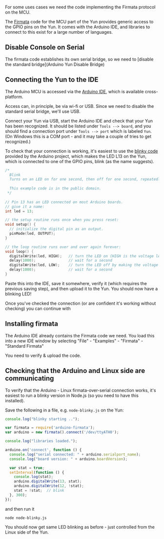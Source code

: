 For some uses cases we need the code implementing the Firmata protocol on the MCU.

The [Firmata](https://github.com/firmata/protocol) code for the MCU part of the Yun provides generic access to the GPIO pins on the Yun. It comes with the Arduino IDE, and libraries to connect to this exist for a large number of languages.

## Disable Console on Serial

The firmata code establishes its own serial bridge, so we need to [disable the standard bridge](Arduino Yun Disable Bridge)


## Connecting the Yun to the IDE

The Arduino MCU is accessed via the [Arduino IDE](http://www.arduino.cc/en/Main/Software), which is available cross-platform.

Access can, in principle, be via wi-fi or USB. Since we need to disable the standard serial bridge, we'll use USB.

Connect your Yun via USB, start the Arduino IDE and check that your Yun has been recognized. It should be listed under `Tools --> board`, and you should find a connection port under `Tools --> port` which is labeled `Yun`. (On Windows this is a COM port - and it may take a couple of tries to get recognized.)

To check that your connection is working, it's easiest to use the [blinky code](http://www.arduino.cc/en/Tutorial/Blink?from=Tutorial.BlinkingLED) provided by the Arduino project, which makes the LED L13 on the Yun, which is connected to one of the GPIO pins, blink (as the name suggests).

```c
/*
  Blink
  Turns on an LED on for one second, then off for one second, repeatedly.
 
  This example code is in the public domain.
 */
 
// Pin 13 has an LED connected on most Arduino boards.
// give it a name:
int led = 13;

// the setup routine runs once when you press reset:
void setup() {                
  // initialize the digital pin as an output.
  pinMode(led, OUTPUT);     
}

// the loop routine runs over and over again forever:
void loop() {
  digitalWrite(led, HIGH);   // turn the LED on (HIGH is the voltage level)
  delay(1000);               // wait for a second
  digitalWrite(led, LOW);    // turn the LED off by making the voltage LOW
  delay(1000);               // wait for a second
}
```

Paste this into the IDE, save it somewhere, verify it (which requires the previous saving step), and then upload it to the Yun. You should now have a blinking LED!

Once you've checked the connection (or are confident it's working without checking) you can continue with

## Installing firmata

The Arduino IDE already contains the Firmata code we need. You load this into a new IDE window by selecting "File" - "Examples" - "Firmata" - "Standard Firmata"

You need to verify & upload the code.

## Checking that the Arduino and Linux side are communicating

To verify that the Arduino - Linux firmata-over-serial connection works, it's easiest to run a blinky version in Node.js (so you need to have this installed). 

Save the following in a file, e.g. `node-blinky.js` on the Yun:

```javascript
console.log("blinky starting ..");

var firmata = require('arduino-firmata');
var arduino = new firmata().connect('/dev/ttyATH0');

console.log("libraries loaded.");

arduino.on('connect', function () {
  console.log("serial connected: " + arduino.serialport_name);
  console.log("board version: " + arduino.boardVersion);

  var stat = true;
  setInterval(function () {
    console.log(stat);
    arduino.digitalWrite(13, stat);
    arduino.digitalWrite(12, !stat);
    stat = !stat;  // blink
  }, 300);
});
```

and then run it

```shell
node node-blinky.js
```

You should now get same LED blinking as before - just controlled from the Linux side of the Yun.
